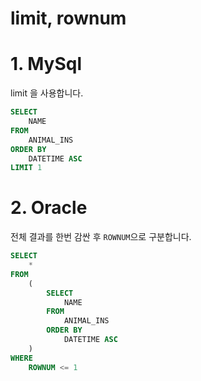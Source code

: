 # limit, rownum

# 1.  MySql
limit 을 사용합니다.

```sql
SELECT 
    NAME
FROM 
    ANIMAL_INS
ORDER BY 
    DATETIME ASC
LIMIT 1
```

# 2. Oracle
전체 결과를 한번 감싼 후 `ROWNUM`으로 구분합니다.

```sql
SELECT 
    *
FROM 
    (
        SELECT
            NAME
        FROM 
            ANIMAL_INS
        ORDER BY 
            DATETIME ASC
    )
WHERE 
    ROWNUM <= 1
```